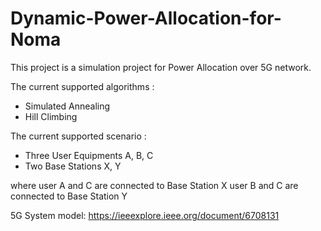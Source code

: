 # Dynamic-Power-Allocation-for-Noma
This project is a simulation project for Power Allocation over 5G network.

The current supported algorithms :
- Simulated Annealing
- Hill Climbing

The current supported scenario : 
- Three User Equipments A, B, C
- Two Base Stations X, Y

where
user A and C are connected to Base Station X
user B and C are connected to Base Station Y

5G System model:
https://ieeexplore.ieee.org/document/6708131
